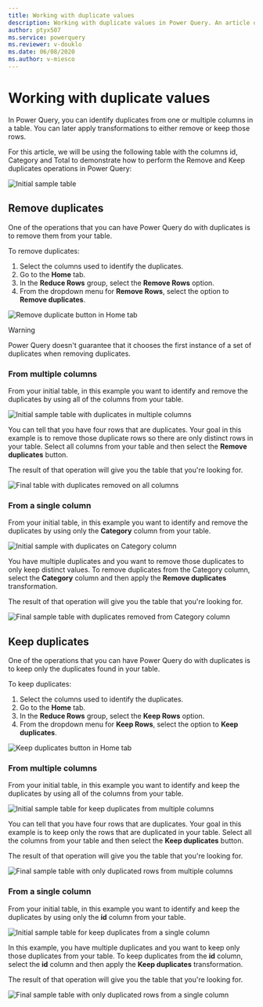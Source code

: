 ```yaml
---
title: Working with duplicate values
description: Working with duplicate values in Power Query. An article on how to remove and keep duplicate from one or multiple columns.
author: ptyx507
ms.service: powerquery
ms.reviewer: v-douklo
ms.date: 06/08/2020
ms.author: v-miesco
---
```


# Working with duplicate values
In Power Query, you can identify duplicates from one or multiple columns in a table. You can later apply transformations to either remove or keep those rows.

For this article, we will be using the following table with the columns id, Category and Total to demonstrate how to perform the Remove and Keep duplicates operations in Power Query:

![Initial sample table](images/me-working-with-duplicates-initial-table.png)

## Remove duplicates
One of the operations that you can have Power Query do with duplicates is to remove them from your table.

To remove duplicates:

1. Select the columns used to identify the duplicates.
2. Go to the **Home** tab.
3. In the **Reduce Rows** group, select the **Remove Rows** option.
4. From the dropdown menu for **Remove Rows**, select the option to **Remove duplicates**.

![Remove duplicate button in Home tab](images/me-working-with-duplicates-remove-duplicates.png)

> [!WARNING]
> Power Query doesn't guarantee that it chooses the first instance of a set of duplicates when removing duplicates.

### From multiple columns
From your initial table, in this example you want to identify and remove the duplicates by using all of the columns from your table. 

![Initial sample table with duplicates in multiple columns](images/me-working-with-duplicates-table-row-duplicates.png)

You can tell that you have four rows that are duplicates. Your goal in this example is to remove those duplicate rows so there are only distinct rows in your table. Select all columns from your table and then select the **Remove duplicates** button. 

The result of that operation will give you the table that you're looking for.

![Final table with duplicates removed on all columns](images/me-working-with-duplicates-table-row-duplicates-final.png)

### From a single column
From your initial table, in this example you want to identify and remove the duplicates by using only the **Category** column from your table.

![Initial sample with duplicates on Category column](images/me-working-with-duplicates-column-row-duplicates.png)

You have multiple duplicates and you want to remove those duplicates to only keep distinct values. To remove duplicates from the Category column, select the **Category** column and then apply the **Remove duplicates** transformation.

The result of that operation will give you the table that you're looking for.

![Final sample table with duplicates removed from Category column](images/me-working-with-duplicates-remove-column-row-duplicates-final.png)

## Keep duplicates
One of the operations that you can have Power Query do with duplicates is to keep only the duplicates found in your table.

To keep duplicates:

1. Select the columns used to identify the duplicates.
2. Go to the **Home** tab.
3. In the **Reduce Rows** group, select the **Keep Rows** option.
4. From the dropdown menu for **Keep Rows**, select the option to **Keep duplicates**.

![Keep duplicates button in Home tab](images/me-working-with-duplicates-keep-duplicates.png)

### From multiple columns
From your initial table, in this example you want to identify and keep the duplicates by using all of the columns from your table. 

![Initial sample table for keep duplicates from multiple columns](images/me-working-with-duplicates-table-row-duplicates.png)

You can tell that you have four rows that are duplicates. Your goal in this example is to keep only the rows that are duplicated in your table. Select all the columns from your table and then select the **Keep duplicates** button. 

The result of that operation will give you the table that you're looking for.

![Final sample table with only duplicated rows from multiple columns](images/me-working-with-duplicates-keep-table-row-duplicates-final.png)

### From a single column
From your initial table, in this example you want to identify and keep the duplicates by using only the **id** column from your table.

![Initial sample table for keep duplicates from a single column](images/me-working-with-duplicates-keep-column-row-duplicates-identify.png)

In this example, you have multiple duplicates and you want to keep only those duplicates from your table. To keep duplicates from the **id** column, select the **id** column and then apply the **Keep duplicates** transformation.

The result of that operation will give you the table that you're looking for.

![Final sample table with only duplicated rows from a single column](images/me-working-with-duplicates-keep-column-row-duplicates-final.png)
